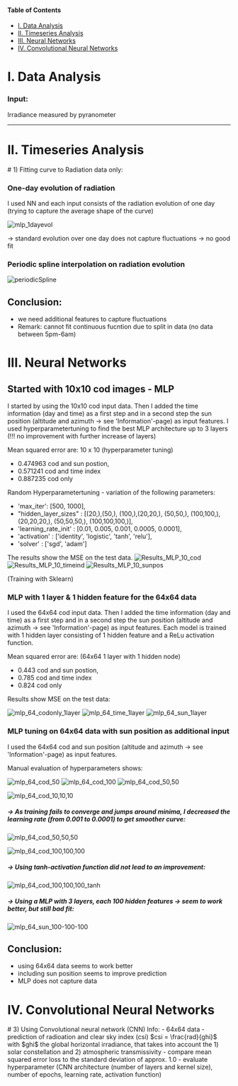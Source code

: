 #### Table of Contents

- [I. Data Analysis](#data)
- [II. Timeseries Analysis](#timeseries)
- [III. Neural Networks](#nn)
- [IV. Convolutional Neural Networks](#cnn)


<h1 id="data">I. Data Analysis</h1>

### Input:

Irradiance measured by pyranometer

----------------------------
<h1 id="timeseries">II. Timeseries Analysis</h1>
# 1) Fitting curve to Radiation data only:

### One-day evolution of radiation
I used NN and each input consists of the radiation evolution of one day (trying to capture the average shape of the curve)

![mlp_1dayevol](https://github.com/SimoneMarlenHorstmann/HypProject/assets/160620548/f7d38a67-62d7-4f57-8ab9-99e420b07ea1)

-> standard evolution over one day does not capture fluctuations -> no good fit

### Periodic spline interpolation on radiation evolution

![periodicSpline](https://github.com/SimoneMarlenHorstmann/HypProject/assets/160620548/43543510-09e8-4e72-b05c-965c20dce013)

## Conclusion:
- we need additional features to capture fluctuations
- Remark: cannot fit continuous fucntion due to split in data (no data between 5pm-6am)

<h1 id="nn">III. Neural Networks</h1>


## Started with 10x10 cod images - MLP
I started by using the 10x10 cod input data. Then I added the time information (day and time) as a first step and in a second step the sun position (altitude and azimuth -> see 'Information'-page) as input features.
I used hyperparametertuning to find the best MLP architecture up to 3 layers (!!! no improvement with further increase of layers)

Mean squared error are:
10 x 10 (hyperparameter tuning)	
- 0.474963 cod and sun postion,
- 0.571241	 cod and time index
- 0.887235 cod only


Random Hyperparametertuning - variation of the following parameters:
- 'max_iter': [500, 1000], 
- "hidden_layer_sizes" : [(20,),(50,), (100,),(20,20,), (50,50,), (100,100,), (20,20,20,),  (50,50,50,), (100,100,100,)],
- 'learning_rate_init' : [0.01, 0.005, 0.001, 0.0005, 0.0001],
- 'activation' : ['identity', 'logistic', 'tanh', 'relu'],
- 'solver' : ['sgd', 'adam']

The results show the MSE on the test data.
![Results_MLP_10_cod](https://github.com/SimoneMarlenHorstmann/HypProject/assets/160620548/ecebfd18-f57a-4c8e-b866-0a9dbae77fb1)
![Results_MLP_10_timeind](https://github.com/SimoneMarlenHorstmann/HypProject/assets/160620548/1082743c-8504-450f-9e80-eeb370967cd3)
![Results_MLP_10_sunpos](https://github.com/SimoneMarlenHorstmann/HypProject/assets/160620548/21d223ff-1031-4dc4-944d-f0118986cad8)

(Training with Sklearn)



###  MLP with 1 layer & 1 hidden feature for the 64x64 data

I used the 64x64 cod input data. Then I added the time information (day and time) as a first step and in a second step the sun position (altitude and azimuth -> see 'Information'-page) as input features.
Each model is trained with 1 hidden layer consisting of 1 hidden feature and a ReLu activation function.

Mean squared error are:
(64x64 1 layer with 1 hidden node)	
- 0.443 cod and sun postion,
- 0.785	 cod and time index
- 0.824 cod only



Results show MSE on the test data:

![mlp_64_codonly_1layer](https://github.com/SimoneMarlenHorstmann/HypProject/assets/160620548/75b88c99-4985-4004-9ad0-287ac1e87e6a)
![mlp_64_time_1layer](https://github.com/SimoneMarlenHorstmann/HypProject/assets/160620548/9b843897-2dea-4cf5-8743-9240aaf1e9cb)
![mlp_64_sun_1layer](https://github.com/SimoneMarlenHorstmann/HypProject/assets/160620548/992e8940-c6f0-4908-a357-117ec43f575b)


### MLP tuning on 64x64 data with sun position as additional input

I used the 64x64 cod and sun position (altitude and azimuth -> see 'Information'-page) as input features.


Manual evaluation of hyperparameters shows: 



![mlp_64_cod_50](https://github.com/SimoneMarlenHorstmann/HypProject/assets/160620548/ca5f6597-3988-4d36-9e3e-38fcebffaebd)
![mlp_64_cod_100](https://github.com/SimoneMarlenHorstmann/HypProject/assets/160620548/74dede5f-3528-476d-a491-d1984d4ddf7f)
![mlp_64_cod_50,50](https://github.com/SimoneMarlenHorstmann/HypProject/assets/160620548/5d964457-ebf1-4376-8ac7-193aced97f4c)

![mlp_64_cod_10,10,10](https://github.com/SimoneMarlenHorstmann/HypProject/assets/160620548/fbe8ce53-3d29-4759-801f-8f72c7130a84)


##### -> As training fails to converge and jumps around minima, I decreased the learning rate (from 0.001 to 0.0001) to get smoother curve:

![mlp_64_cod_50,50,50](https://github.com/SimoneMarlenHorstmann/HypProject/assets/160620548/3ef8ef2e-e3d9-4127-b152-a0b5019b5e24)

![mlp_64_cod_100,100,100](https://github.com/SimoneMarlenHorstmann/HypProject/assets/160620548/9e7caee7-2409-4dce-9bf7-f267b584e69d)

##### -> Using tanh-activation function did not lead to an improvement:

![mlp_64_cod_100,100,100_tanh](https://github.com/SimoneMarlenHorstmann/HypProject/assets/160620548/83dcee2d-6ee7-4f42-8e8d-3b8796555477)


##### -> Using a MLP with 3 layers, each 100 hidden features -> seem to work better, but still bad fit:

![mlp_64_sun_100-100-100](https://github.com/SimoneMarlenHorstmann/HypProject/assets/160620548/ead6708e-46c7-417c-ba27-dcdf051f9347)

## Conclusion:
- using 64x64 data seems to work better
- including sun position seems to improve prediction
- MLP does not capture data

<h1 id="cnn">IV. Convolutional Neural Networks</h1>
# 3) Using Convolutional neural network (CNN)
Info:
- 64x64 data
- prediction of radioation and clear sky index (csi)
  $csi = \frac{rad}{ghi}$ with $ghi$ the global horizontal irradiance, that takes into account the 1) solar constellation and 2) atmospheric transmissivity
- compare mean squared error loss to the standard deviation of approx. 1.0
- evaluate hyperparameter (CNN architecture (number of layers and kernel size), number of epochs, learning rate, activation function)


